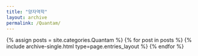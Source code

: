 ```yaml
---
title: "양자역학"
layout: archive
permalink: /Quantam/
---
```



{% assign posts = site.categories.Quantam %}
{% for post in posts %} {% include archive-single.html type=page.entries_layout %} {% endfor %}
